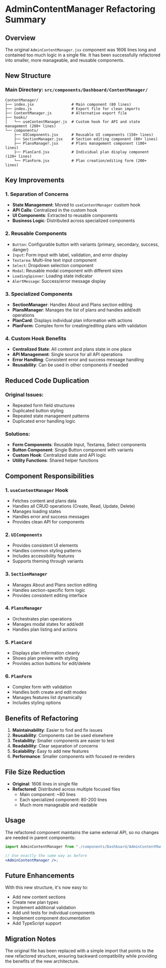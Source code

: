# AdminContentManager Refactoring Summary

## Overview

The original `AdminContentManager.jsx` component was 1606 lines long and contained too much logic in a single file. It has been successfully refactored into smaller, more manageable, and reusable components.

## New Structure

### Main Directory: `src/components/Dashboard/ContentManager/`

```
ContentManager/
├── index.jsx                 # Main component (80 lines)
├── index.js                  # Export file for clean imports
├── ContentManager.js         # Alternative export file
├── hooks/
│   └── useContentManager.js  # Custom hook for API and state management (200+ lines)
└── components/
    ├── UIComponents.jsx      # Reusable UI components (150+ lines)
    ├── SectionManager.jsx    # Section editing component (80+ lines)
    ├── PlansManager.jsx      # Plans management component (100+ lines)
    ├── PlanCard.jsx          # Individual plan display component (120+ lines)
    └── PlanForm.jsx          # Plan creation/editing form (200+ lines)
```

## Key Improvements

### 1. **Separation of Concerns**

- **State Management**: Moved to `useContentManager` custom hook
- **API Calls**: Centralized in the custom hook
- **UI Components**: Extracted to reusable components
- **Business Logic**: Distributed across specialized components

### 2. **Reusable Components**

- `Button`: Configurable button with variants (primary, secondary, success, danger)
- `Input`: Form input with label, validation, and error display
- `Textarea`: Multi-line text input component
- `Select`: Dropdown selection component
- `Modal`: Reusable modal component with different sizes
- `LoadingSpinner`: Loading state indicator
- `AlertMessage`: Success/error message display

### 3. **Specialized Components**

- **SectionManager**: Handles About and Plans section editing
- **PlansManager**: Manages the list of plans and handles add/edit operations
- **PlanCard**: Displays individual plan information with actions
- **PlanForm**: Complex form for creating/editing plans with validation

### 4. **Custom Hook Benefits**

- **Centralized State**: All content and plans state in one place
- **API Management**: Single source for all API operations
- **Error Handling**: Consistent error and success message handling
- **Reusability**: Can be used in other components if needed

## Reduced Code Duplication

### Original Issues:

- Repeated form field structures
- Duplicated button styling
- Repeated state management patterns
- Duplicated error handling logic

### Solutions:

- **Form Components**: Reusable Input, Textarea, Select components
- **Button Component**: Single Button component with variants
- **Custom Hook**: Centralized state and API logic
- **Utility Functions**: Shared helper functions

## Component Responsibilities

### 1. `useContentManager` Hook

- Fetches content and plans data
- Handles all CRUD operations (Create, Read, Update, Delete)
- Manages loading states
- Handles error and success messages
- Provides clean API for components

### 2. `UIComponents`

- Provides consistent UI elements
- Handles common styling patterns
- Includes accessibility features
- Supports theming through variants

### 3. `SectionManager`

- Manages About and Plans section editing
- Handles section-specific form logic
- Provides consistent editing interface

### 4. `PlansManager`

- Orchestrates plan operations
- Manages modal states for add/edit
- Handles plan listing and actions

### 5. `PlanCard`

- Displays plan information cleanly
- Shows plan preview with styling
- Provides action buttons for edit/delete

### 6. `PlanForm`

- Complex form with validation
- Handles both create and edit modes
- Manages features list dynamically
- Includes styling options

## Benefits of Refactoring

1. **Maintainability**: Easier to find and fix issues
2. **Reusability**: Components can be used elsewhere
3. **Testability**: Smaller components are easier to test
4. **Readability**: Clear separation of concerns
5. **Scalability**: Easy to add new features
6. **Performance**: Smaller components with focused re-renders

## File Size Reduction

- **Original**: 1606 lines in single file
- **Refactored**: Distributed across multiple focused files
  - Main component: ~80 lines
  - Each specialized component: 80-200 lines
  - Much more manageable and readable

## Usage

The refactored component maintains the same external API, so no changes are needed in parent components:

```jsx
import AdminContentManager from "./components/Dashboard/AdminContentManager";

// Use exactly the same way as before
<AdminContentManager />;
```

## Future Enhancements

With this new structure, it's now easy to:

- Add new content sections
- Create new plan types
- Implement additional validation
- Add unit tests for individual components
- Implement component documentation
- Add TypeScript support

## Migration Notes

The original file has been replaced with a simple import that points to the new refactored structure, ensuring backward compatibility while providing the benefits of the new architecture.
